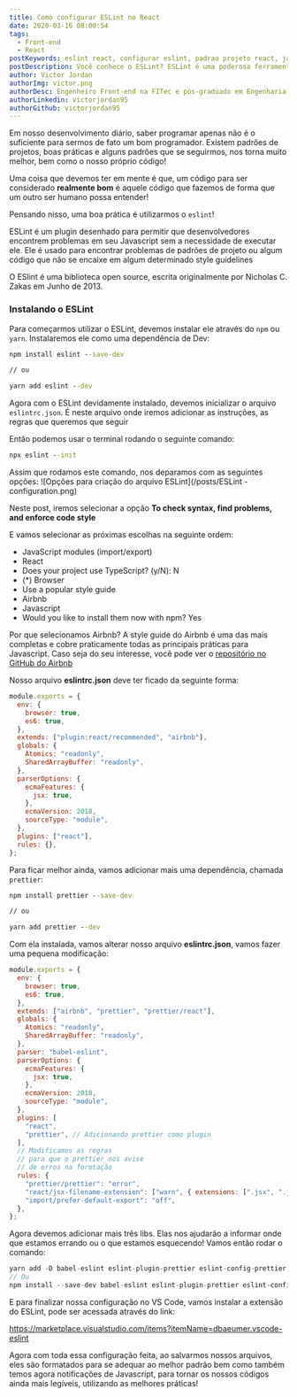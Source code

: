 ```yaml
---
title: Como configurar ESLint no React
date: 2020-03-16 08:00:54
tags:
  - Front-end
  - React
postKeywords: eslint react, configurar eslint, padrao projeto react, javascript eslint, melhores praticas javascript, react, front-end, eslint
postDescription: Você conhece o ESLint? ESLint é uma poderosa ferramenta que nos permite trabalhar melhor em nossos códigos, de forma que conseguimos codificar seguindo as práticas impostas através de uma style guide! Neste post, irei ensinar como você pode configurar o ESLint em um projeto React, do zero!
author: Victor Jordan
authorImg: victor.png
authorDesc: Engenheiro Front-end na FITec e pós-graduado em Engenharia de Software pela PUC-MG e formado em Banco de Dados pela Fatec, apaixonado por usabilidade, performance e UX!
authorLinkedin: victorjordan95
authorGithub: victorjordan95
---
```


Em nosso desenvolvimento diário, saber programar apenas não é o suficiente para sermos de fato um bom programador.
Existem padrões de projetos, boas práticas e alguns padrões que se seguirmos, nos torna muito melhor, bem como o nosso próprio código!

Uma coisa que devemos ter em mente é que, um código para ser considerado **realmente bom** é aquele código que fazemos de forma que um outro ser humano possa entender!

Pensando nisso, uma boa prática é utilizarmos o `eslint`!

<!-- more -->

ESLint é um plugin desenhado para permitir que desenvolvedores encontrem problemas em seu Javascript sem a necessidade de executar ele.
Ele é usado para encontrar problemas de padrões de projeto ou algum código que não se encaixe em algum determinado style guidelines

O ESlint é uma biblioteca open source, escrita originalmente por Nicholas C. Zakas em Junho de 2013.

### Instalando o ESLint

Para começarmos utilizar o ESLint, devemos instalar ele através do `npm` ou `yarn`.
Instalaremos ele como uma dependência de Dev:

```cmd
npm install eslint --save-dev

// ou

yarn add eslint --dev
```

Agora com o ESLint devidamente instalado, devemos inicializar o arquivo `eslintrc.json`.
É neste arquivo onde iremos adicionar as instruções, as regras que queremos que seguir

Então podemos usar o terminal rodando o seguinte comando:

```cmd
npx eslint --init
```

Assim que rodamos este comando, nos deparamos com as seguintes opções:
![Opções para criação do arquivo ESLint](/posts/ESLint - configuration.png)

Neste post, iremos selecionar a opção **To check syntax, find problems, and enforce code style**

E vamos selecionar as próximas escolhas na seguinte ordem:

- JavaScript modules (import/export)
- React
- Does your project use TypeScript? (y/N): N
- (\*) Browser
- Use a popular style guide
- Airbnb
- Javascript
- Would you like to install them now with npm? Yes

Por que selecionamos Airbnb?
A style guide do Airbnb é uma das mais completas e cobre praticamente todas as principais práticas para Javascript.
Caso seja do seu interesse, você pode ver o [repositório no GitHub do Airbnb](https://github.com/airbnb/javascript)

Nosso arquivo **eslintrc.json** deve ter ficado da seguinte forma:

```javascript
module.exports = {
  env: {
    browser: true,
    es6: true,
  },
  extends: ["plugin:react/recommended", "airbnb"],
  globals: {
    Atomics: "readonly",
    SharedArrayBuffer: "readonly",
  },
  parserOptions: {
    ecmaFeatures: {
      jsx: true,
    },
    ecmaVersion: 2018,
    sourceType: "module",
  },
  plugins: ["react"],
  rules: {},
};
```

Para ficar melhor ainda, vamos adicionar mais uma dependência, chamada `prettier`:

```cmd
npm install prettier --save-dev

// ou

yarn add prettier --dev
```

Com ela instalada, vamos alterar nosso arquivo **eslintrc.json**, vamos fazer uma pequena modificação:

```javascript
module.exports = {
  env: {
    browser: true,
    es6: true,
  },
  extends: ["airbnb", "prettier", "prettier/react"],
  globals: {
    Atomics: "readonly",
    SharedArrayBuffer: "readonly",
  },
  parser: "babel-eslint",
  parserOptions: {
    ecmaFeatures: {
      jsx: true,
    },
    ecmaVersion: 2018,
    sourceType: "module",
  },
  plugins: [
    "react",
    "prettier", // Adicionando prettier como plugin
  ],
  // Modificamos as regras
  // para que o prettier nos avise
  // de erros na formtação
  rules: {
    "prettier/prettier": "error",
    "react/jsx-filename-extension": ["warn", { extensions: [".jsx", ".js"] }],
    "import/prefer-default-export": "off",
  },
};
```

Agora devemos adicionar mais três libs. Elas nos ajudarão a informar onde que estamos errando ou o que estamos esquecendo!
Vamos então rodar o comando:

```javascript
yarn add -D babel-eslint eslint-plugin-prettier eslint-config-prettier
// Ou
npm install --save-dev babel-eslint eslint-plugin-prettier eslint-config-prettier
```

E para finalizar nossa configuração no VS Code, vamos instalar a extensão do ESLint, pode ser acessada através do link:

https://marketplace.visualstudio.com/items?itemName=dbaeumer.vscode-eslint

Agora com toda essa configuração feita, ao salvarmos nossos arquivos, eles são formatados para se adequar ao melhor padrão bem como também temos agora notificações de Javascript, para tornar os nossos códigos ainda mais legíveis, utilizando as melhores práticas!
